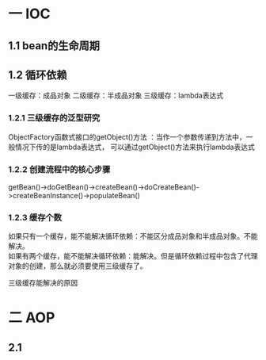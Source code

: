 # 一 IOC
## 1.1 bean的生命周期

## 1.2 循环依赖
一级缓存：成品对象
二级缓存：半成品对象
三级缓存：lambda表达式

### 1.2.1 三级缓存的泛型研究
ObjectFactory函数式接口的getObject()方法 ：当作一个参数传递到方法中，一般情况下传的是lambda表达式，
可以通过getObject()方法来执行lambda表达式

### 1.2.2 创建流程中的核心步骤
getBean()->doGetBean()->createBean()->doCreateBean()->createBeanInstance()->populateBean()

### 1.2.3 缓存个数
如果只有一个缓存，能不能解决循环依赖：不能区分成品对象和半成品对象。不能解决。  
如果有两个缓存，能不能解决循环依赖：能解决。但是循环依赖过程中包含了代理对象的创建，那么就必须要使用三级缓存了。

三级缓存能解决的原因

# 二 AOP
## 2.1 